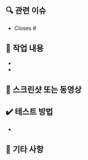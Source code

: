 
## 🔍 관련 이슈
<!-- 관련된 이슈 번호를 적어주세요. (예: #123) -->
- Closes #

## 📝 작업 내용
<!-- 작업한 내용을 간략하게 설명해주세요. -->
- 
- 

## 📸 스크린샷 또는 동영상
<!-- 결과물을 확인할 수 있는 스크린샷이나 동영상을 첨부해주세요. -->

## ✔️ 테스트 방법
<!-- PR 내용을 테스트할 수 있는 방법을 구체적으로 설명해주세요. -->
- 

## 💬 기타 사항
<!-- 리뷰어에게 전달하고 싶은 내용이나 기타 참고 사항을 적어주세요. -->
